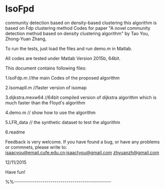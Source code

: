 # IsoFpd
community detection based on density-based clustering
this algorithm is based on Fdp clustering method
Codes for paper "A novel community detection method based on density clustering algorithm" by Tao You, Zhong-Yuan Zhang, 

To run the tests, just load the files and run demo.m in Matlab.

All codes are tested under Matlab Version 2015b, 64bit.

This document contains following files:

1.IsoFdp.m        //the main Codes of the proposed algorithm

2.IsomapII.m      //faster version of isomap

3.dijkstra.mexw64      //64bit compiled version of dijkstra algorithm which is much faster than the Floyd's algorithm

4.demo.m          //  show how to use the algorithm

5.LFR_data        //  the synthetic dataset to test the algorithm

6.readme

Feedback is very welcome. If you have found a bug, or have any problems or
commnets, please write to:
isaacyou@email.cufe.edu.cn;isaactyou@gmail.com
zhyuanzh@gmail.com

12/11/2015

Have fun!

%%------------------------------------------------
